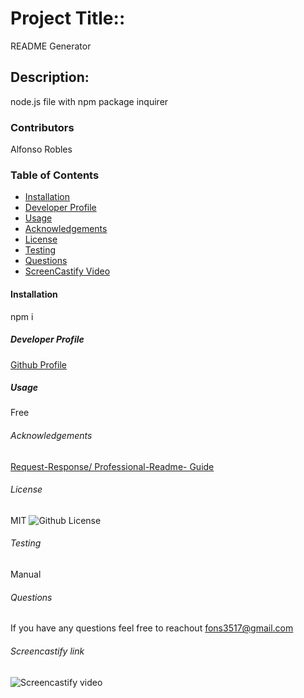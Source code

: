 
# Project Title::
README Generator


## Description:
node.js file with npm package inquirer

### Contributors
Alfonso Robles

### Table of Contents
* [Installation](#installation)
* [Developer Profile](#userName)
* [Usage](#usage)
* [Acknowledgements](#credits)
* [License](#license)
* [Testing](#testing)
* [Questions](#questions)
* [ScreenCastify Video](#screenCastify)

#### Installation
npm i

##### Developer Profile
[Github Profile](https://github.com/fons3517)

##### Usage
Free

###### Acknowledgements
[Request-Response/ Professional-Readme- Guide](https://coding-boot-camp.github.io/full-stack/github/professional-readme-guide)


###### License
MIT
![Github License](https://img.shields.io/badge/license-MIT-blue.svg)


###### Testing
Manual


###### Questions 
If you have any questions feel free to reachout
fons3517@gmail.com

###### Screencastify link
![Screencastify video]()

 